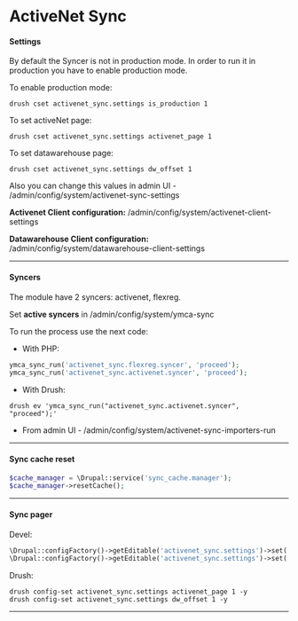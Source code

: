 # ActiveNet Sync


#### Settings

By default the Syncer is not in production mode. In order to run it in production
you have to enable production mode.

To enable production mode:

  `drush cset activenet_sync.settings is_production 1`

To set activeNet page:

  `drush cset activenet_sync.settings activenet_page 1`

To set datawarehouse page:
  
  `drush cset activenet_sync.settings dw_offset 1`
 
 Also you can change this values in admin UI - /admin/config/system/activenet-sync-settings
 
 
**Activenet Client configuration:** /admin/config/system/activenet-client-settings

**Datawarehouse Client configuration:** /admin/config/system/datawarehouse-client-settings

---

#### Syncers


The module have 2 syncers: activenet, flexreg.

Set **active syncers** in /admin/config/system/ymca-sync

To run the process use the next code:

  * With PHP:
   ```php
  ymca_sync_run('activenet_sync.flexreg.syncer', 'proceed');
  ymca_sync_run('activenet_sync.activenet.syncer', 'proceed');
   ```

  * With Drush:

`drush ev 'ymca_sync_run("activenet_sync.activenet.syncer", "proceed");'`
 
 * From admin UI - /admin/config/system/activenet-sync-importers-run

---

#### Sync cache reset
 ```php
 $cache_manager = \Drupal::service('sync_cache.manager');
 $cache_manager->resetCache();
  ```
 
---

#### Sync pager
Devel:
 ```php
\Drupal::configFactory()->getEditable('activenet_sync.settings')->set('activenet_page', '1')->save(TRUE);
\Drupal::configFactory()->getEditable('activenet_sync.settings')->set('dw_offset', '1')->save(TRUE);
 ```
 Drush:
 ```
 drush config-set activenet_sync.settings activenet_page 1 -y
 drush config-set activenet_sync.settings dw_offset 1 -y
 ```
 
---